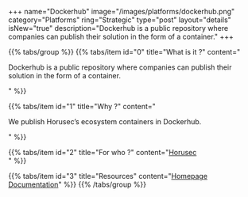 +++
name="Dockerhub"
image="/images/platforms/dockerhub.png"
category="Platforms"
ring="Strategic"
type="post"
layout="details"
isNew="true"
description="Dockerhub is a public repository where companies can publish their solution in the form of a container."
+++

{{% tabs/group %}}
  {{% tabs/item id="0" title="What is it ?" content="<p>Dockerhub is a public repository where companies can publish their solution in the form of a container.</p>" %}}
  
  {{% tabs/item id="1" title="Why ?" content="<p>We publish Horusec’s ecosystem containers in Dockerhub.</p>" %}}
  
  {{% tabs/item id="2" title="For who ?" content="<a href='https://horusec.io/site/'>Horusec</a><br />" %}}

  {{% tabs/item id="3" title="Resources" content="<a href='https://hub.docker.com/'>Homepage</a> <br /> <a href='https://docs.docker.com/docker-hub/'>Documentation</a>" %}}
{{% /tabs/group %}}